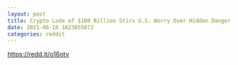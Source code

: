 ```yaml
--- 
layout: post 
title: Crypto Lode of $100 Billion Stirs U.S. Worry Over Hidden Danger 
date: 2021-06-16 1623855072 
categories: reddit 
--- 
```

https://redd.it/o16otv